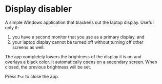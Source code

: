# Display disabler
A simple Windows application that blackens out the laptop display. Useful only if:
1) you have a second monitor that you use as a primary display, and
2) your laptop display cannot be turned off without turning off other screens as well.

The app completely lowers the brightness of the display it is on and overlays a black color. It automatically opens on a secondary screen. When closed, the previous brightness will be set.

Press `Esc` to close the app.
